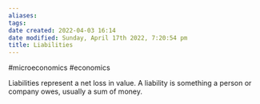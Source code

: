 ```yaml
---
aliases: 
tags: 
date created: 2022-04-03 16:14
date modified: Sunday, April 17th 2022, 7:20:54 pm
title: Liabilities
---
```


#microeconomics #economics

Liabilities represent a net loss in value. A liability is something a person or company owes, usually a sum of money. 